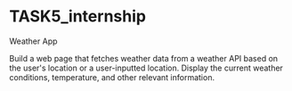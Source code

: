 # TASK5_internship
Weather App


Build a web page that fetches weather data from a weather API based on the user's location or a user-inputted location. Display the current weather conditions, temperature, and other relevant information.
